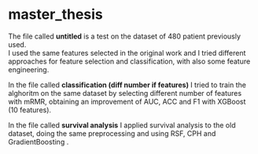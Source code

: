 # master_thesis

The file called <b>untitled</b> is a test on the dataset of 480 patient previously used.<br>
I used the same features selected in the original work and I tried different approaches for feature selection and classification, with also some feature engineering.

In the file called <b>classification (diff number if features)</b> I tried to train the alghoritm on the same dataset by selecting different number of features with mRMR, obtaining an improvement of AUC, ACC and F1 with XGBoost (10 features).<br>

In the file called <b>survival analysis</b> I applied survival analysis to the old dataset, doing the same preprocessing and using RSF, CPH and GradientBoosting .<br>

